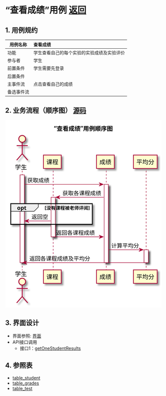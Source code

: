 # “查看成绩”用例 [返回](../README.md)
## 1. 用例规约

|用例名称|查看成绩|
|-------|:-------------|
|功能|学生查看自己的每个实验的实验成绩及实验评价|
|参与者|学生|
|前置条件|学生需要先登录|
|后置条件| |
|主事件流| 点击查看自己的成绩|
|备选事件流| |

## 2. 业务流程（顺序图） [源码](../src/grades.puml)
![sequence1](../img/grades.svg) 

## 3. 界面设计
- 界面参照: [界面](https://qtfy1005050140.github.io/is_analysis_pages/ui2/top.html)
- API接口调用
    - 接口1：[getOneStudentResults](../api/getOneStudentResults.md) 


    
## 4. 参照表
- [table_student](../database/database.md)
- [table_grades](../database/database.md)
- [table_test](../database/database.md)
